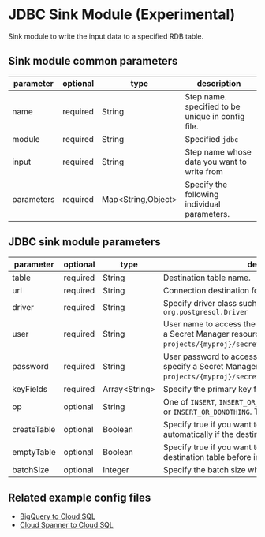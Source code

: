 # JDBC Sink Module (Experimental)

Sink module to write the input data to a specified RDB table.

## Sink module common parameters

| parameter | optional | type | description |
| --- | --- | --- | --- |
| name | required | String | Step name. specified to be unique in config file. |
| module | required | String | Specified `jdbc` |
| input | required | String | Step name whose data you want to write from |
| parameters | required | Map<String,Object\> | Specify the following individual parameters. |

## JDBC sink module parameters

| parameter | optional | type | description |
| --- | --- | --- | --- |
| table | required | String | Destination table name. |
| url | required | String | Connection destination for reading data in JDBC. |
| driver | required | String | Specify driver class such as `com.mysql.cj.jdbc.Driver`, `org.postgresql.Driver` |
| user | required | String | User name to access the database. You can also specify a Secret Manager resource name like `projects/{myproj}/secrets/{mysecret}/versions/latest`. |
| password | required | String | User password to access the database. You can also specify a Secret Manager resource name like `projects/{myproj}/secrets/{mysecret}/versions/latest`. |
| keyFields | required | Array<String\> | Specify the primary key fields. |
| op | optional | String | One of `INSERT`, `INSERT_OR_UPDATE`(only MySQL support), or `INSERT_OR_DONOTHING`. The default is `INSERT` |
| createTable | optional | Boolean | Specify true if you want to generate the table automatically if the destination table does not exist. |
| emptyTable | optional | Boolean | Specify true if you want to delete all data from the destination table before inserting data. |
| batchSize | optional | Integer | Specify the batch size when writing. |

## Related example config files

* [BigQuery to Cloud SQL](../../../../examples/bigquery-to-jdbc.json)
* [Cloud Spanner to Cloud SQL](../../../../examples/spanner-to-jdbc.json)
